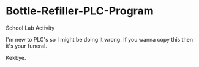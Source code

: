 # Bottle-Refiller-PLC-Program
School Lab Activity

I'm new to PLC's so I might be doing it wrong. 
If you wanna copy this then it's your funeral.

Kekbye.
